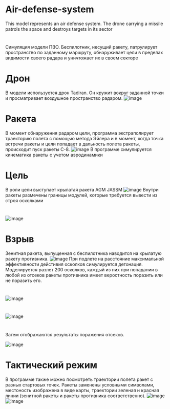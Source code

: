 # Air-defense-system
This model represents an air defense system. The drone carrying a missile patrols the space and destroys targets in its sector
#
Симуляция модели ПВО. Беспилотник, несущий ракету, патрулирует пространство по заданному маршруту, обнаруживает цели в пределах видимости своего радара и уничтожает их в своем секторе
# Дрон
В модели используется дрон Tadiran. Он кружит вокруг заданной точки и просматривает воздушное пространство радаром.
![image](https://user-images.githubusercontent.com/38166546/226450073-aeed65ca-d33f-4966-909f-6d5e2fc10d60.png)
# Ракета
В момент обнаружения радаром цели, программа экстраполирует траекторию полета с помощью метода Эйлера и в момент, когда точка встречи ракеты и цели попадает в дальность полета ракеты, происходит пуск ракеты С-8.
![image](https://user-images.githubusercontent.com/38166546/226450943-188b696f-f699-4e8e-ab14-d48a105d865f.png)
В программе симулируется кинематика ракеты с учетом аэродинамики
# Цель
В роли цели выступает крылатая ракета AGM JASSM
![image](https://user-images.githubusercontent.com/38166546/226451403-ae5ce6ff-4f74-48f0-b731-43f66c9ec2b9.png)
Внутри ракеты размечены границы модулей, которые требуется вывести из строя осколками
 #
![image](https://user-images.githubusercontent.com/38166546/226451789-c9708236-08bf-4d09-bb7c-9e5af8501194.png)
# Взрыв
Зенитная ракета, выпущенная с беспилотника наводится на крылатую ракету противника. 
![image](https://user-images.githubusercontent.com/38166546/226453442-ba85681b-7984-4562-9c69-3ef56cd5011e.png)
При подлете на расстояние максимальной эффективности дейстивия осколков симулируется детонация. Моделируется разлет 200 осколков, каждый из них при попадании в любой из отсеков ракеты противника имеет веростность поразить или не поразить его.
#
![image](https://user-images.githubusercontent.com/38166546/226453624-e5d54db0-e0cc-42fd-ae14-109c06a53680.png)
#
![image](https://user-images.githubusercontent.com/38166546/226453809-1493975f-f15e-43eb-92c2-a86072baeaae.png)
#
Затем отображаются результаты поражения отсеков.

![image](https://user-images.githubusercontent.com/38166546/226455847-524fc8af-7260-4a2b-bd3a-d49ad4616fd1.png)
# Тактический режим
В программе также можно посмотреть траектории полета ракет с разных стартовых точек. Ракеты заменены условными символами, местоность изображена в виде карты, траектории зеленая и красная линии (зенитной ракеты и ракеты противника соответственно).
![image](https://user-images.githubusercontent.com/38166546/226455984-0e5ebba3-30c0-40b8-8f8f-7ec01382f94a.png)
![image](https://user-images.githubusercontent.com/38166546/226456093-aa1a0d37-f683-4bd5-b455-1ac870b8bcc9.png)

